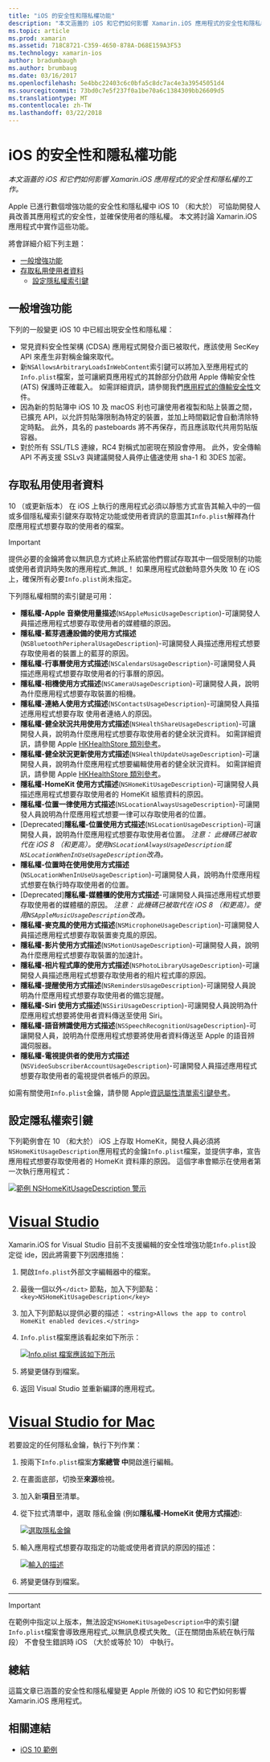 ```yaml
---
title: "iOS 的安全性和隱私權功能"
description: "本文涵蓋的 iOS 和它們如何影響 Xamarin.iOS 應用程式的安全性和隱私權的工作。"
ms.topic: article
ms.prod: xamarin
ms.assetid: 718C8721-C359-4650-878A-D68E159A3F53
ms.technology: xamarin-ios
author: bradumbaugh
ms.author: brumbaug
ms.date: 03/16/2017
ms.openlocfilehash: 5e4bbc22403c6c0bfa5c8dc7ac4e3a39545051d4
ms.sourcegitcommit: 73bd0c7e5f237f0a1be70a6c1384309bb26609d5
ms.translationtype: MT
ms.contentlocale: zh-TW
ms.lasthandoff: 03/22/2018
---
```

# <a name="ios-security-and-privacy-features"></a>iOS 的安全性和隱私權功能

_本文涵蓋的 iOS 和它們如何影響 Xamarin.iOS 應用程式的安全性和隱私權的工作。_

Apple 已進行數個增強功能的安全性和隱私權中 iOS 10 （和大於） 可協助開發人員改善其應用程式的安全性，並確保使用者的隱私權。 本文將討論 Xamarin.iOS 應用程式中實作這些功能。

將會詳細介紹下列主題：

- [一般增強功能](#General-Enhancements)
- [存取私用使用者資料](#Accessing-Private-User-Data)
    - [設定隱私權索引鍵](#Setting-Privacy-Keys)
    
<a name="General-Enhancements" />

## <a name="general-enhancements"></a>一般增強功能

下列的一般變更 iOS 10 中已經出現安全性和隱私權：

- 常見資料安全性架構 (CDSA) 應用程式開發介面已被取代，應該使用 SecKey API 來產生非對稱金鑰來取代。
- 新`NSAllowsArbitraryLoadsInWebContent`索引鍵可以將加入至應用程式的`Info.plist`檔案，並可讓網頁應用程式的其餘部分仍啟用 Apple 傳輸安全性 (ATS) 保護時正確載入。 如需詳細資訊，請參閱我們[應用程式的傳輸安全性](~/ios/app-fundamentals/ats.md)文件。
- 因為新的剪貼簿中 iOS 10 及 macOS 利也可讓使用者複製和貼上裝置之間，已擴充 API，以允許剪貼簿限制為特定的裝置，並加上時間戳記會自動清除特定時點。 此外，具名的 pasteboards 將不再保存，而且應該取代共用剪貼版容器。
- 對於所有 SSL/TLS 連線，RC4 對稱式加密現在預設會停用。 此外，安全傳輸 API 不再支援 SSLv3 與建議開發人員停止儘速使用 sha-1 和 3DES 加密。

<a name="Accessing-Private-User-Data" />

## <a name="accessing-private-user-data"></a>存取私用使用者資料

10 （或更新版本） 在 iOS 上執行的應用程式必須以靜態方式宣告其輸入中的一個或多個隱私權索引鍵來存取特定功能或使用者資訊的意圖其`Info.plist`解釋為什麼應用程式想要存取的使用者的檔案。

> [!IMPORTANT]
> 提供必要的金鑰將會以無訊息方式終止系統當他們嘗試存取其中一個受限制的功能或使用者資訊時失敗的應用程式_無誤_！ 如果應用程式啟動時意外失敗 10 在 iOS 上，確保所有必要`Info.plist`尚未指定。

下列隱私權相關的索引鍵是可用：

- **隱私權-Apple 音樂使用量描述**(`NSAppleMusicUsageDescription`)-可讓開發人員描述應用程式想要存取使用者的媒體櫃的原因。
- **隱私權-藍芽週邊設備的使用方式描述**(`NSBluetoothPeripheralUsageDescription`)-可讓開發人員描述應用程式想要存取使用者的裝置上的藍芽的原因。
- **隱私權-行事曆使用方式描述**(`NSCalendarsUsageDescription`)-可讓開發人員描述應用程式想要存取使用者的行事曆的原因。
- **隱私權-相機使用方式描述**(`NSCameraUsageDescription`)-可讓開發人員，說明為什麼應用程式想要存取裝置的相機。
- **隱私權-連絡人使用方式描述**(`NSContactsUsageDescription`)-可讓開發人員描述應用程式想要存取 使用者連絡人的原因。
- **隱私權-健全狀況共用使用方式描述**(`NSHealthShareUsageDescription`)-可讓開發人員，說明為什麼應用程式想要存取使用者的健全狀況資料。 如需詳細資訊，請參閱 Apple [HKHealthStore 類別參考](https://developer.apple.com/reference/healthkit/hkhealthstore)。
- **隱私權-健全狀況更新使用方式描述**(`NSHealthUpdateUsageDescription`)-可讓開發人員，說明為什麼應用程式想要編輯使用者的健全狀況資料。 如需詳細資訊，請參閱 Apple [HKHealthStore 類別參考](https://developer.apple.com/reference/healthkit/hkhealthstore)。
- **隱私權-HomeKit 使用方式描述**(`NSHomeKitUsageDescription`)-可讓開發人員描述應用程式想要存取使用者的 HomeKit 組態資料的原因。
- **隱私權-位置一律使用方式描述**(`NSLocationAlwaysUsageDescription`)-可讓開發人員說明為什麼應用程式想要一律可以存取使用者的位置。
- [Deprecated]**隱私權-位置使用方式描述**(`NSLocationUsageDescription`)-可讓開發人員，說明為什麼應用程式想要存取使用者位置。 *注意： 此機碼已被取代在 iOS 8 （和更高）。使用`NSLocationAlwaysUsageDescription`或`NSLocationWhenInUseUsageDescription`改為。*
- **隱私權-位置時在使用使用方式描述**(`NSLocationWhenInUseUsageDescription`)-可讓開發人員，說明為什麼應用程式想要在執行時存取使用者的位置。
- [Deprecated]**隱私權-媒體櫃的使用方式描述**-可讓開發人員描述應用程式想要存取使用者的媒體櫃的原因。 *注意： 此機碼已被取代在 iOS 8 （和更高）。使用`NSAppleMusicUsageDescription`改為。*
- **隱私權-麥克風的使用方式描述**(`NSMicrophoneUsageDescription`)-可讓開發人員描述應用程式想要存取裝置麥克風的原因。
- **隱私權-影片使用方式描述**(`NSMotionUsageDescription`)-可讓開發人員，說明為什麼應用程式想要存取裝置的加速計。
- **隱私權-相片程式庫的使用方式描述**(`NSPhotoLibraryUsageDescription`)-可讓開發人員描述應用程式想要存取使用者的相片程式庫的原因。
- **隱私權-提醒使用方式描述**(`NSRemindersUsageDescription`)-可讓開發人員說明為什麼應用程式想要存取使用者的備忘提醒。
- **隱私權-Siri 使用方式描述**(`NSSiriUsageDescription`)-可讓開發人員說明為什麼應用程式想要將使用者資料傳送至使用 Siri。
- **隱私權-語音辨識使用方式描述**(`NSSpeechRecognitionUsageDescription`)-可讓開發人員，說明為什麼應用程式想要將使用者資料傳送至 Apple 的語音辨識伺服器。
- **隱私權-電視提供者的使用方式描述**(`NSVideoSubscriberAccountUsageDescription`)-可讓開發人員描述應用程式想要存取使用者的電視提供者帳戶的原因。

如需有關使用`Info.plist`金鑰，請參閱 Apple[資訊屬性清單索引鍵參考](https://developer.apple.com/library/content/documentation/General/Reference/InfoPlistKeyReference/Introduction/Introduction.html#//apple_ref/doc/uid/TP40009248-SW1)。

<a name="Setting-Privacy-Keys" />

## <a name="setting-privacy-keys"></a>設定隱私權索引鍵

下列範例會在 10 （和大於） iOS 上存取 HomeKit，開發人員必須將`NSHomeKitUsageDescription`應用程式的金鑰`Info.plist`檔案，並提供字串，宣告應用程式想要存取使用者的 HomeKit 資料庫的原因。 這個字串會顯示在使用者第一次執行應用程式：

[![](security-privacy-images/info01.png "範例 NSHomeKitUsageDescription 警示")](security-privacy-images/info01.png#lightbox)

# <a name="visual-studiotabvswin"></a>[Visual Studio](#tab/vswin)

Xamarin.iOS for Visual Studio 目前不支援編輯的安全性增強功能`Info.plist`設定從 ide，因此將需要下列因應措施：

1. 開啟`Info.plist`外部文字編輯器中的檔案。
2. 最後一個以外`</dict>` 節點，加入下列節點： `<key>NSHomeKitUsageDescription</key>`
3. 加入下列節點以提供必要的描述： `<string>Allows the app to control HomeKit enabled devices.</string>`
4. `Info.plist`檔案應該看起來如下所示： 

    [![](security-privacy-images/info02vs.png "Info.plist 檔案應該如下所示")](security-privacy-images/info02vs.png#lightbox)
4. 將變更儲存到檔案。
5. 返回 Visual Studio 並重新編譯的應用程式。

# <a name="visual-studio-for-mactabvsmac"></a>[Visual Studio for Mac](#tab/vsmac)

若要設定的任何隱私金鑰，執行下列作業：

1. 按兩下`Info.plist`檔案**方案總管 中**開啟進行編輯。
2. 在畫面底部，切換至**來源**檢視。
3. 加入新**項目**至清單。
4. 從下拉式清單中，選取 隱私金鑰 (例如**隱私權-HomeKit 使用方式描述**): 

    [![](security-privacy-images/info02.png "選取隱私金鑰")](security-privacy-images/info02.png#lightbox)
5. 輸入應用程式想要存取指定的功能或使用者資訊的原因的描述： 

    [![](security-privacy-images/info03.png "輸入的描述")](security-privacy-images/info03.png#lightbox)
6. 將變更儲存到檔案。

-----

> [!IMPORTANT]
> 在範例中指定以上版本，無法設定`NSHomeKitUsageDescription`中的索引鍵`Info.plist`檔案會導致應用程式_以無訊息模式失敗_（正在關閉由系統在執行階段） 不會發生錯誤時 iOS （大於或等於 10） 中執行。

<a name="Summary" />

## <a name="summary"></a>總結

這篇文章已涵蓋的安全性和隱私權變更 Apple 所做的 iOS 10 和它們如何影響 Xamarin.iOS 應用程式。



## <a name="related-links"></a>相關連結

- [iOS 10 範例](https://developer.xamarin.com/samples/ios/iOS10/)
